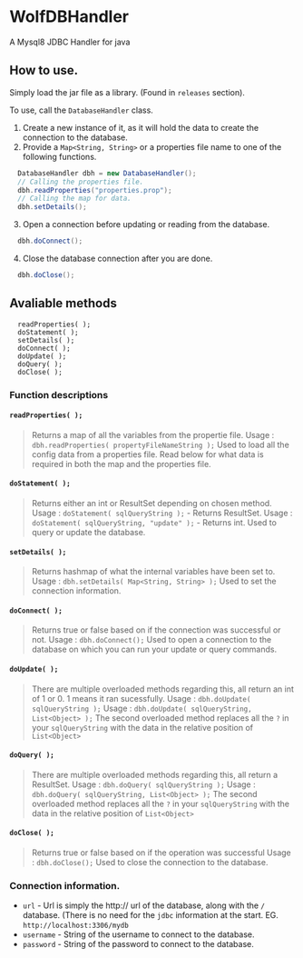 # WolfDBHandler
A Mysql8 JDBC Handler for java

## How to use.
Simply load the jar file as a library. (Found in `releases` section).

To use, call the `DatabaseHandler` class.

1. Create a new instance of it, as it will hold the data to create the connection to the database.
2. Provide a `Map<String, String>` or a properties file name to one of the following functions.
~~~ JAVA
  DatabaseHandler dbh = new DatabaseHandler();
  // Calling the properties file.
  dbh.readProperties("properties.prop");
  // Calling the map for data.
  dbh.setDetails();
~~~
3. Open a connection before updating or reading from the database.
~~~ JAVA
  dbh.doConnect();
~~~
4. Close the database connection after you are done.
~~~ JAVA
  dbh.doClose();
~~~


## Avaliable methods
~~~
  readProperties( );
  doStatement( );
  setDetails( );
  doConnect( );
  doUpdate( );
  doQuery( );
  doClose( );
~~~

### Function descriptions

#### `readProperties( );`
> Returns a map of all the variables from the propertie file.
Usage : `dbh.readProperties( propertyFileNameString );`
Used to load all the config data from a properties file. Read below for what data is required in both the map and the properties file.

#### `doStatement( );`
> Returns either an int or ResultSet depending on chosen method.
Usage : `doStatement( sqlQueryString );` - Returns ResultSet.
Usage : `doStatement( sqlQueryString, "update" );` - Returns int.
Used to query or update the database.

#### `setDetails( );`
> Returns hashmap of what the internal variables have been set to.
Usage : `dbh.setDetails( Map<String, String> );`
Used to set the connection information.

#### `doConnect( );`
> Returns true or false based on if the connection was successful or not.
Usage : `dbh.doConnect();`
Used to open a connection to the database on which you can run your update or query commands.

#### `doUpdate( );`
> There are multiple overloaded methods regarding this, all return an int of 1 or 0. 1 means it ran sucessfully.
Usage : `dbh.doUpdate( sqlQueryString );`
Usage : `dbh.doUpdate( sqlQueryString, List<Object> );`
The second overloaded method replaces all the `?` in your `sqlQueryString` with the data in the relative position of `List<Object>`

#### `doQuery( );`
> There are multiple overloaded methods regarding this, all return a ResultSet.
Usage : `dbh.doQuery( sqlQueryString );`
Usage : `dbh.doQuery( sqlQueryString, List<Object> );`
The second overloaded method replaces all the `?` in your `sqlQueryString` with the data in the relative position of `List<Object>`

#### `doClose( );`
> Returns true or false based on if the operation was successful
Usage : `dbh.doClose();`
Used to close the connection to the database.


### Connection information.
 - `url` - Url is simply the http:// url of the database, along with the `/` database. (There is no need for the `jdbc` information at the start.
EG. `http://localhost:3306/mydb`
 - `username` - String of the username to connect to the database.
 - `password` - String of the password to connect to the database.
